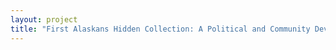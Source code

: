 ```yaml
--- 
layout: project 
title: "First Alaskans Hidden Collection: A Political and Community Development History of Alaska’s Native People from 1965 to the Present" 
---
```



